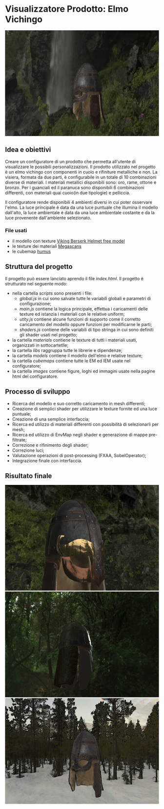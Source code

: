 # Visualizzatore Prodotto: Elmo Vichingo

![](images/default.png)

## Idea e obiettivi
Creare un configuratore di un prodotto che permetta all'utente di visualizzare le possibili personalizzazioni.
Il prodotto utilizzato nel progetto è un elmo vichingo con componenti in cuoio e rifiniture metalliche e non.
La visiera, formata da due parti, è configurabile in un totale di 10 combinazioni diverse di materiali.
I materiali metallici disponibili sono: oro, rame, ottone e bronzo.
Per i guanciali ed il paranuca sono disponibili 6 combinazioni differenti, con materiali quai cuoio(in due tipologie) e pelliccia. 

Il configuratore rende disponibili 4 ambienti diversi in cui poter osservare l'elmo.
La luce principale è data da una luce puntuale che illumina il modello dall'alto, la luce ambientale è data da una luce ambientale costante e da la luce provenente dall'ambiente selezionato.

### File usati
* il modello con texture [Viking Berserk Helmet free model](http://creativecommons.org/licenses/by/4.0/)
* le texture dei materiali [Megascans](https://quixel.com/megascans/home?search=brass&assetId=se4nbarc)
* le cubemap [humus](https://www.humus.name/index.php?page=Textures&start=56)


## Struttura del progetto
Il progetto può essere lanciato aprendo il file *index.html*.
Il progetto è strutturato nel seguente modo:
* nella cartella *scripts* sono presenti i file:
  * *global.js* in cui sono salvate tutte le variabili globali e parametri di configurazione;
  * *main.js* contiene la logica principale, effettua i caricamenti delle texture ed istanzia i materiali con le relative uniform;
  * *utity.js* contiene alcune funzioni di supporto come il corretto caricamento del modello oppure funzioni per modificarne le parti;
  * *shaders.js* contiene delle variabili di tipo stringa in cui sono definiti gli shader usati nel progetto;
* la cartella *materials* contiene le texture di tutti i materiali usati, organizzati in sottocartetlle; 
* la cartella *libs* raggruppa tutte le librerie e dipendenze;
* la cartella *models* contiene il modello dell'elmo e relative texture;
* la cartella *cubemaps* contiene tutte le EM ed IEM usate nel configuratore;
* la cartella *images* contiene figure, loghi ed immagini usate nella pagine html del configuratore.


## Processo di sviluppo
* Ricerca del modello e suo corretto caricamento in mesh differenti;
* Creazione di semplici shader per utilizzare le texture fornite ed una luce puntuale;
* Creazione di una semplice interfaccia;
* Ricerca ed utilizzo di materiali differenti con possibilità di selezionarli per mesh;
* Ricerca ed utilizzo di EnvMap negli shader e generazione di mappe pre-filtrate;
* Correzione e rifinimento degli shader;
* Correzione luci;
* Valutazione operazioni di post-processing (FXAA, SobelOperator);
* Integrazione finale con interfaccia.


## Risultato finale
![](images/metal.png)
![](images/leather.png)
![](images/filter.png)



